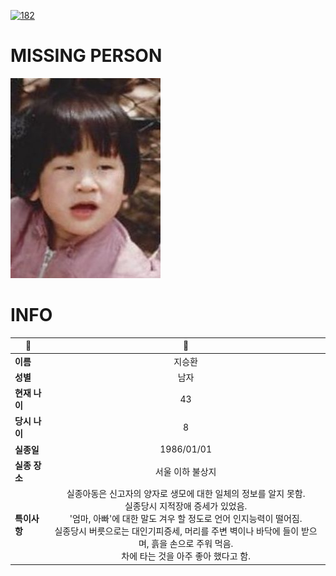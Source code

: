 [![182](https://img.shields.io/badge/%EC%8B%A4%EC%A2%85%EC%8B%A0%EA%B3%A0%EB%8A%94%20%EA%B5%AD%EB%B2%88%EC%97%86%EC%9D%B4-182-blue)](http://safe182.go.kr/index.do)

# MISSING PERSON

<img src="./missing_person.jpg">

# INFO

|🔑|💎|
|--|:--:|
|**이름**|지승환|
|**성별**|남자|
|**현재 나이**|43|
|**당시 나이**|8|
|**실종일**|1986/01/01|
|**실종 장소**|서울 이하 불상지|
|**특이사항**|실종아동은 신고자의 양자로 생모에 대한 일체의 정보를 알지 못함.</br>실종당시 지적장애 증세가 있었음.</br>'엄마, 아빠'에 대한 말도 겨우 할 정도로 언어 인지능력이 떨어짐.</br>실종당시 버릇으로는 대인기피증세, 머리를 주변 벽이나 바닥에 들이 받으며, 흙을 손으로 주워 먹음.</br>차에 타는 것을 아주 좋아 했다고 함.|
